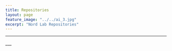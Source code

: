 ```yaml
---
title: Repositories
layout: page      
feature_image: "../../ai_3.jpg"
excerpt: "Nord Lab Repositories"
---
```

___

<font size="6">
  <div id="repositories"></div>
</font>
___

<script src="../../main_repo.js"></script>
